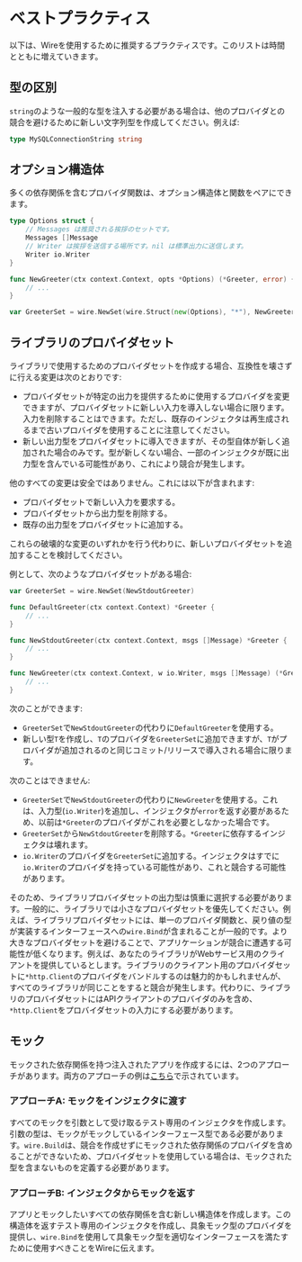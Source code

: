 # ベストプラクティス

以下は、Wireを使用するために推奨するプラクティスです。このリストは時間とともに増えていきます。

## 型の区別

`string`のような一般的な型を注入する必要がある場合は、他のプロバイダとの競合を避けるために新しい文字列型を作成してください。例えば:

```go
type MySQLConnectionString string
```

## オプション構造体

多くの依存関係を含むプロバイダ関数は、オプション構造体と関数をペアにできます。

```go
type Options struct {
    // Messages は推奨される挨拶のセットです。
    Messages []Message
    // Writer は挨拶を送信する場所です。nil は標準出力に送信します。
    Writer io.Writer
}

func NewGreeter(ctx context.Context, opts *Options) (*Greeter, error) {
    // ...
}

var GreeterSet = wire.NewSet(wire.Struct(new(Options), "*"), NewGreeter)
```

## ライブラリのプロバイダセット

ライブラリで使用するためのプロバイダセットを作成する場合、互換性を壊さずに行える変更は次のとおりです:

-   プロバイダセットが特定の出力を提供するために使用するプロバイダを変更できますが、プロバイダセットに新しい入力を導入しない場合に限ります。入力を削除することはできます。ただし、既存のインジェクタは再生成されるまで古いプロバイダを使用することに注意してください。
-   新しい出力型をプロバイダセットに導入できますが、その型自体が新しく追加された場合のみです。型が新しくない場合、一部のインジェクタが既に出力型を含んでいる可能性があり、これにより競合が発生します。

他のすべての変更は安全ではありません。これには以下が含まれます:

-   プロバイダセットで新しい入力を要求する。
-   プロバイダセットから出力型を削除する。
-   既存の出力型をプロバイダセットに追加する。

これらの破壊的な変更のいずれかを行う代わりに、新しいプロバイダセットを追加することを検討してください。

例として、次のようなプロバイダセットがある場合:

```go
var GreeterSet = wire.NewSet(NewStdoutGreeter)

func DefaultGreeter(ctx context.Context) *Greeter {
    // ...
}

func NewStdoutGreeter(ctx context.Context, msgs []Message) *Greeter {
    // ...
}

func NewGreeter(ctx context.Context, w io.Writer, msgs []Message) (*Greeter, error) {
    // ...
}
```

次のことができます:

-   `GreeterSet`で`NewStdoutGreeter`の代わりに`DefaultGreeter`を使用する。
-   新しい型`T`を作成し、`T`のプロバイダを`GreeterSet`に追加できますが、`T`がプロバイダが追加されるのと同じコミット/リリースで導入される場合に限ります。

次のことはできません:

-   `GreeterSet`で`NewStdoutGreeter`の代わりに`NewGreeter`を使用する。これは、入力型(`io.Writer`)を追加し、インジェクタが`error`を返す必要があるため、以前は`*Greeter`のプロバイダがこれを必要としなかった場合です。
-   `GreeterSet`から`NewStdoutGreeter`を削除する。`*Greeter`に依存するインジェクタは壊れます。
-   `io.Writer`のプロバイダを`GreeterSet`に追加する。インジェクタはすでに`io.Writer`のプロバイダを持っている可能性があり、これと競合する可能性があります。

そのため、ライブラリプロバイダセットの出力型は慎重に選択する必要があります。一般的に、ライブラリでは小さなプロバイダセットを優先してください。例えば、ライブラリプロバイダセットには、単一のプロバイダ関数と、戻り値の型が実装するインターフェースへの`wire.Bind`が含まれることが一般的です。より大きなプロバイダセットを避けることで、アプリケーションが競合に遭遇する可能性が低くなります。例えば、あなたのライブラリがWebサービス用のクライアントを提供しているとします。ライブラリのクライアント用のプロバイダセットに`*http.Client`のプロバイダをバンドルするのは魅力的かもしれませんが、すべてのライブラリが同じことをすると競合が発生します。代わりに、ライブラリのプロバイダセットにはAPIクライアントのプロバイダのみを含め、`*http.Client`をプロバイダセットの入力にする必要があります。

## モック

モックされた依存関係を持つ注入されたアプリを作成するには、2つのアプローチがあります。両方のアプローチの例は[こちら](https://github.com/google/wire/tree/master/internal/wire/testdata/ExampleWithMocks/foo)で示されています。

### アプローチA: モックをインジェクタに渡す

すべてのモックを引数として受け取るテスト専用のインジェクタを作成します。引数の型は、モックがモックしているインターフェース型である必要があります。`wire.Build`は、競合を作成せずにモックされた依存関係のプロバイダを含めることができないため、プロバイダセットを使用している場合は、モックされた型を含まないものを定義する必要があります。

### アプローチB: インジェクタからモックを返す

アプリとモックしたいすべての依存関係を含む新しい構造体を作成します。この構造体を返すテスト専用のインジェクタを作成し、具象モック型のプロバイダを提供し、`wire.Bind`を使用して具象モック型を適切なインターフェースを満たすために使用すべきことをWireに伝えます。
